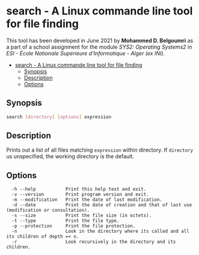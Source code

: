 # search - A Linux commande line tool for file finding

This tool has been developed in June 2021 by **Mohammed D. Belgoumri** as a part of a school assignment for the module *SYS2: Operating Systems2* in *ESI - École Nationale Supérieure d'Informatique - Alger (ex INI)*.

- [search - A Linux commande line tool for file finding](#search---a-linux-commande-line-tool-for-file-finding)
  - [Synopsis](#synopsis)
  - [Description](#description)
  - [Options](#options)

## Synopsis

```sh
search [directory] [options] expression
```

## Description

Prints out a list of all files matching `expression` within directory. If `directory` us unspecified, the working directory is the default.

## Options

```text
  -h --help           Print this help text and exit.
  -v --version        Print program version and exit.
  -m --modification   Print the date of last modification.
  -d --date           Print the date of creation and that of last use (modification or consultation).
  -s --size           Print the file size (in octets).
  -t --type           Print the file type.
  -p --protection     Print the file protection.
  -n                  Look in the directory where its called and all its children of depth =< n.
  -r                  Look recursively in the directory and its children.
```
